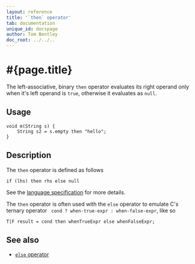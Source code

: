```yaml
---
layout: reference
title: '`then` operator'
tab: documentation
unique_id: docspage
author: Tom Bentley
doc_root: ../../..
---
```


# #{page.title}

The left-associative, binary `then` operator evaluates its right operand only 
when it's left operand is `true`, otherwise it evaluates as `null`.

## Usage 

    void m(String s) {
        String s2 = s.empty then "hello";
    }

## Description

The `then` operator is defined as follows

<!-- check:none -->
    if (lhs) then rhs else null

See the [language specification](#{site.urls.spec_current}#conditionals) for more details.

The `then` operator is often used with the `else` operator to emulate
C's ternary operator ` cond ? when-true-expr : when-false-expr`, like so

    T|F result = cond then whenTrueExpr else whenFalseExpr;


## See also

* [`else` operator](../else)
